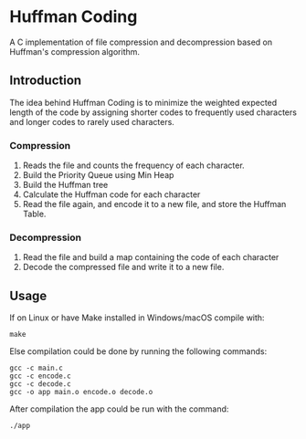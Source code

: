 # Huffman Coding

A C implementation of file compression and decompression based on Huffman's compression algorithm.

## Introduction

The idea behind Huffman Coding is to minimize the weighted expected length of the code by assigning shorter codes to frequently used characters and longer codes to rarely used characters.

### Compression

1. Reads the file and counts the frequency of each character.
2. Build the Priority Queue using Min Heap
3. Build the Huffman tree
4. Calculate the Huffman code for each character
5. Read the file again, and encode it to a new file, and store the Huffman Table.

### Decompression
1. Read the file and build a map containing the code of each character
2. Decode the compressed file and write it to a new file.

## Usage

If on Linux or have Make installed in Windows/macOS compile with:
```
make
```

Else compilation could be done by running the following commands:
```
gcc -c main.c
gcc -c encode.c
gcc -c decode.c
gcc -o app main.o encode.o decode.o
```

After compilation the app could be run with the command:
```
./app
```